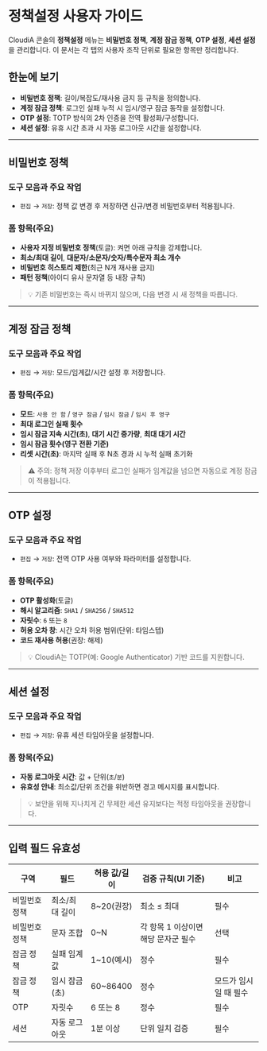 # 정책설정 사용자 가이드

CloudiA 콘솔의 **정책설정** 메뉴는 **비밀번호 정책**, **계정 잠금 정책**, **OTP 설정**, **세션 설정**을 관리합니다. 이 문서는 각 탭의 사용자 조작 단위로 필요한 항목만 정리합니다.

## 한눈에 보기
- **비밀번호 정책**: 길이/복잡도/재사용 금지 등 규칙을 정의합니다.
- **계정 잠금 정책**: 로그인 실패 누적 시 임시/영구 잠금 동작을 설정합니다.
- **OTP 설정**: TOTP 방식의 2차 인증을 전역 활성화/구성합니다.
- **세션 설정**: 유휴 시간 초과 시 자동 로그아웃 시간을 설정합니다.

---

## 비밀번호 정책

### 도구 모음과 주요 작업
- `편집` → `저장`: 정책 값 변경 후 저장하면 신규/변경 비밀번호부터 적용됩니다.

### 폼 항목(주요)
- **사용자 지정 비밀번호 정책**(토글): 켜면 아래 규칙을 강제합니다.
- **최소/최대 길이**, **대문자/소문자/숫자/특수문자 최소 개수**
- **비밀번호 히스토리 제한**(최근 N개 재사용 금지)
- **패턴 정책**(아이디 유사 문자열 등 내장 규칙)

> 💡 기존 비밀번호는 즉시 바뀌지 않으며, 다음 변경 시 새 정책을 따릅니다.

---

## 계정 잠금 정책

### 도구 모음과 주요 작업
- `편집` → `저장`: 모드/임계값/시간 설정 후 저장합니다.

### 폼 항목(주요)
- **모드**: `사용 안 함` / `영구 잠금` / `임시 잠금` / `임시 후 영구`
- **최대 로그인 실패 횟수**
- **임시 잠금 지속 시간(초)**, **대기 시간 증가량**, **최대 대기 시간**
- **임시 잠금 횟수(영구 전환 기준)**
- **리셋 시간(초)**: 마지막 실패 후 N초 경과 시 누적 실패 초기화

> ⚠️ 주의: 정책 저장 이후부터 로그인 실패가 임계값을 넘으면 자동으로 계정 잠금이 적용됩니다.

---

## OTP 설정

### 도구 모음과 주요 작업
- `편집` → `저장`: 전역 OTP 사용 여부와 파라미터를 설정합니다.

### 폼 항목(주요)
- **OTP 활성화**(토글)
- **해시 알고리즘**: `SHA1` / `SHA256` / `SHA512`
- **자릿수**: `6` 또는 `8`
- **허용 오차 창**: 시간 오차 허용 범위(단위: 타임스텝)
- **코드 재사용 허용**(권장: 해제)

> 💡 CloudiA는 TOTP(예: Google Authenticator) 기반 코드를 지원합니다.

---

## 세션 설정

### 도구 모음과 주요 작업
- `편집` → `저장`: 유휴 세션 타임아웃을 설정합니다.

### 폼 항목(주요)
- **자동 로그아웃 시간**: 값 + 단위(`초`/`분`)
- **유효성 안내**: 최소값/단위 조건을 위반하면 경고 메시지를 표시합니다.

> 💡 보안을 위해 지나치게 긴 무제한 세션 유지보다는 적정 타임아웃을 권장합니다.

---

## 입력 필드 유효성

| 구역 | 필드 | 허용 값/길이 | 검증 규칙(UI 기준) | 비고 |
|---|---|---|---|---|
| 비밀번호 정책 | 최소/최대 길이 | 8~20(권장) | 최소 ≤ 최대 | 필수 |
| 비밀번호 정책 | 문자 조합 | 0~N | 각 항목 1 이상이면 해당 문자군 필수 | 선택 |
| 잠금 정책 | 실패 임계값 | 1~10(예시) | 정수 | 필수 |
| 잠금 정책 | 임시 잠금(초) | 60~86400 | 정수 | 모드가 임시일 때 필수 |
| OTP | 자릿수 | 6 또는 8 | 정수 | 필수 |
| 세션 | 자동 로그아웃 | 1분 이상 | 단위 일치 검증 | 필수 |
